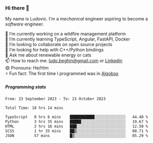 ### Hi there 👋

My name is Ludovic. I'm a *mechanical* engineer aspiring to become a *software* engineer.

 🔭 I’m currently working on a wildfire management platform<br/>
 🌱 I’m currently learning TypeScript, Angular, FastAPI, Docker<br/>
 👯 I’m looking to collaborate on open source projects<br/>
 🤔 I’m looking for help with C++/Python bindings<br/>
 💬 Ask me about renewable energy or cats<br/>
 📫 How to reach me: ludo.beghin@gmail.com or [Linkedin](https://www.linkedin.com/in/ludovic-beghin/)<br/>
 😄 Pronouns: He/Him<br/>
 ⚡ Fun fact: The first time I programmed was in [Algobox](https://fr.wikipedia.org/wiki/Algobox)<br/>

##### Programming stats
<!--START_SECTION:waka-->

```txt
From: 23 September 2023 - To: 23 October 2023

Total Time: 18 hrs 14 mins

TypeScript   8 hrs 6 mins    ███████████░░░░░░░░░░░░░░   44.40 %
Python       3 hrs 35 mins   █████░░░░░░░░░░░░░░░░░░░░   19.67 %
HTML         2 hrs 16 mins   ███░░░░░░░░░░░░░░░░░░░░░░   12.50 %
SCSS         1 hr 35 mins    ██▒░░░░░░░░░░░░░░░░░░░░░░   08.71 %
JSON         57 mins         █▒░░░░░░░░░░░░░░░░░░░░░░░   05.29 %
```

<!--END_SECTION:waka-->
